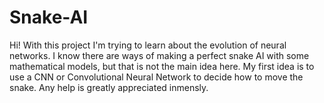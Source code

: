 # Snake-AI
Hi! With this project I'm trying to learn about the evolution of neural networks. I know there are ways of making a perfect snake AI with some mathematical models, but that is not the main idea here. My first idea is to use a CNN or Convolutional Neural Network to decide how to move the snake.
Any help is greatly appreciated inmensly.
